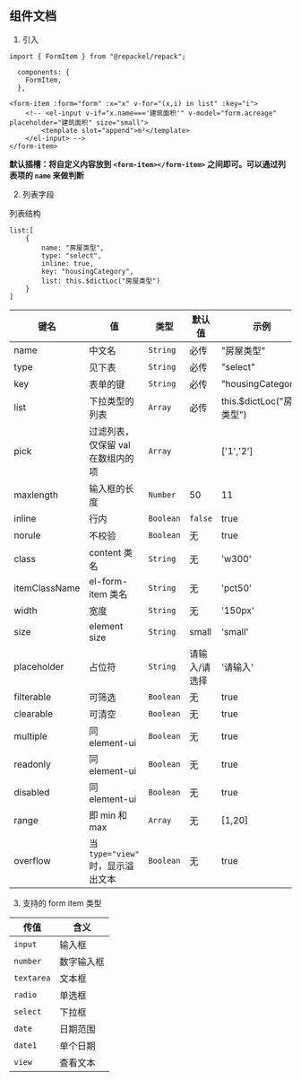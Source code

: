 ## 组件文档

1. 引入 
```
import { FormItem } from "@repackel/repack";

  components: {
    FormItem,
  },
```
```
<form-item :form="form" :x="x" v-for="(x,i) in list" :key="i">
    <!-- <el-input v-if="x.name==='建筑面积'" v-model="form.acreage" placeholder="建筑面积" size="small">
        <template slot="append">m²</template>
    </el-input> -->
</form-item>
```

**默认插槽：将自定义内容放到 `<form-item></form-item>` 之间即可。可以通过列表项的 `name` 来做判断**

2. 列表字段

列表结构
```
list:[
    {
        name: "房屋类型",
        type: "select",
        inline: true,
        key: "housingCategory",
        list: this.$dictLoc("房屋类型")
    }
]

```

| 键名 | 值 | 类型 | 默认值 | 示例 |
| --- | --- | --- |--- | --- |
| name | 中文名 | `String` |必传 |"房屋类型" |
| type | 见下表 | `String`| 必传 | "select" |
| key | 表单的键 | `String` | 必传 | "housingCategory"  |
| list | 下拉类型的列表 | `Array` | 必传 | this.$dictLoc("房屋类型") |
| pick | 过滤列表，仅保留 val 在数组内的项 | `Array` |   | ['1','2'] |
| maxlength | 输入框的长度 | `Number`| 50| 11 |
| inline | 行内 | `Boolean` | `false` | true  |
| norule | 不校验 | `Boolean` | 无 | true  |
| class | content 类名 | `String` | 无 | 'w300'  |
| itemClassName | el-form-item 类名 | `String` | 无 | 'pct50'  |
| width | 宽度 | `String` | 无 | '150px'  |
| size | element size | `String` | small | 'small'  |
| placeholder | 占位符 | `String` | 请输入/请选择 | '请输入'  |
| filterable | 可筛选 | `Boolean` | 无 | true  |
| clearable | 可清空 | `Boolean` | 无 | true  |
| multiple | 同 element-ui | `Boolean` | 无 | true  |
| readonly | 同 element-ui | `Boolean` | 无 | true  |
| disabled | 同 element-ui | `Boolean` | 无 | true  |
| range | 即 min 和 max | `Array` | 无 | [1,20]  |
| overflow | 当 `type="view"` 时，显示溢出文本 | `Boolean` | 无 | true  |



3. 支持的 form item 类型

| 传值 | 含义 |
| -- | -- |
| `input` | 输入框 |
| `number` | 数字输入框 |
| `textarea` |文本框 |
| `radio` | 单选框 |
| `select`| 下拉框 | 
| `date`| 日期范围 | 
| `date1`| 单个日期 |
| `view` | 查看文本 |